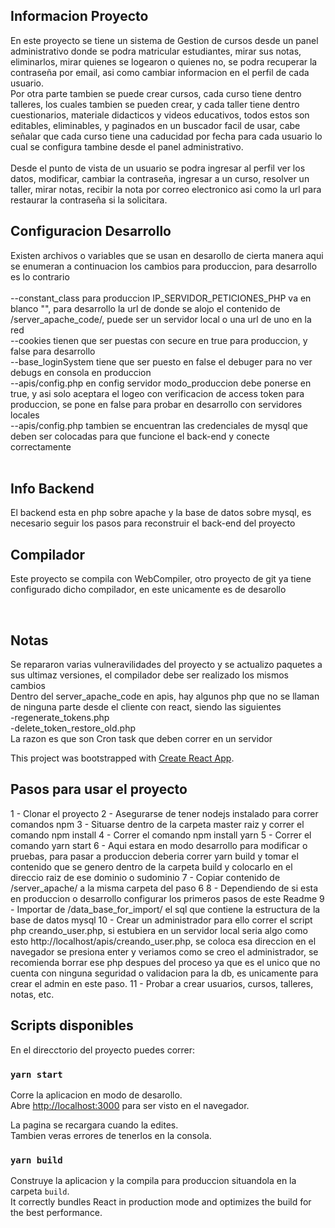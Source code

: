 ## Informacion Proyecto
En este proyecto se tiene un sistema de Gestion de cursos desde un panel administrativo donde se podra matricular estudiantes, mirar sus notas, eliminarlos, mirar quienes se logearon o quienes no, se podra recuperar la contraseña por email, asi como cambiar informacion en el perfil de cada usuario.<br />
Por otra parte tambien se puede crear cursos, cada curso tiene dentro talleres, los cuales tambien se pueden crear, y cada taller tiene dentro cuestionarios, materiale didacticos y videos educativos, todos estos son editables, eliminables, y paginados en un buscador facil de usar, cabe señalar que cada curso tiene una caducidad por fecha para cada usuario lo cual se configura tambine desde el panel administrativo.<br /><br />
Desde el punto de vista de un usuario se podra ingresar al perfil ver los datos, modificar, cambiar la contraseña, ingresar a un curso, resolver un taller, mirar notas, recibir la nota por correo electronico asi como la url para restaurar la contraseña si la solicitara.


## Configuracion Desarrollo

Existen archivos o variables que se usan en desarollo de cierta manera aqui se enumeran a continuacion los cambios para produccion, para desarrollo es lo contrario<br /><br />
--constant_class para produccion IP_SERVIDOR_PETICIONES_PHP va en blanco "", para desarrollo la url de donde se alojo el contenido de /server_apache_code/, puede ser un servidor local o una url de uno en la red<br />
--cookies tienen que ser puestas con secure en true para produccion, y false para desarrollo<br />
--base_loginSystem tiene que ser puesto en false el debuger para no ver debugs en consola en produccion<br />
--apis/config.php en config servidor modo_produccion debe ponerse en true, y asi solo aceptara el logeo con verificacion de access token para produccion, se pone en false para     probar en desarrollo con servidores locales<br />
--apis/config.php tambien se encuentran las credenciales de mysql que deben ser colocadas para que funcione el back-end y conecte correctamente<br />
<br />

## Info Backend

El backend esta en php sobre apache y la base de datos sobre mysql, es necesario seguir los pasos para reconstruir el back-end del proyecto

## Compilador

Este proyecto se compila con WebCompiler, otro proyecto de git ya tiene configurado dicho compilador, en este unicamente es de desarollo

<br />

## Notas

Se repararon varias vulneravilidades del proyecto y se actualizo paquetes a sus ultimaz versiones, el compilador debe ser realizado los mismos cambios<br/>
Dentro del server_apache_code en apis, hay algunos php que no se llaman de ninguna parte desde el cliente con react, siendo las siguientes
<br/>-regenerate_tokens.php
<br/>-delete_token_restore_old.php<br/>
La razon es que son Cron task que deben correr en un servidor

This project was bootstrapped with [Create React App](https://github.com/facebook/create-react-app).

## Pasos para usar el proyecto

1 - Clonar el proyecto
2 - Asegurarse de tener nodejs instalado para correr comandos npm
3 - Situarse dentro de la carpeta master raiz y correr el comando npm install
4 - Correr el comando npm install yarn
5 - Correr el comando yarn start
6 - Aqui estara en modo desarrollo para modificar o pruebas, para pasar a produccion deberia correr yarn build y tomar el contenido que se genero dentro de la carpeta build y colocarlo en el direccio raiz   de ese dominio o sudominio
7 - Copiar contenido de /server_apache/ a la misma carpeta del paso 6
8 - Dependiendo de si esta en produccion o desarrollo configurar los primeros pasos de este Readme
9 - Importar de /data_base_for_import/ el sql que contiene la estructura de la base de datos mysql
10 - Crear un administrador para ello correr el script php creando_user.php, si estubiera en un servidor local seria algo como esto http://localhost/apis/creando_user.php, se coloca esa direccion en el navegador se presiona enter y veriamos como se creo el administrador, se recomienda borrar ese php despues del proceso ya que es el unico que no cuenta con ninguna seguridad o validacion para la db, es unicamente para crear el admin en este paso.
11 - Probar a crear usuarios, cursos, talleres, notas, etc.

## Scripts disponibles

En el direcctorio del proyecto puedes correr:

### `yarn start`

Corre la aplicacion en modo de desarollo.<br />
Abre [http://localhost:3000](http://localhost:3000) para ser visto en el navegador.

La pagina se recargara cuando la edites.<br />
Tambien veras errores de tenerlos en la consola.

### `yarn build`

Construye la aplicacion y la compila para produccion situandola en la carpeta `build`.<br />
It correctly bundles React in production mode and optimizes the build for the best performance.
